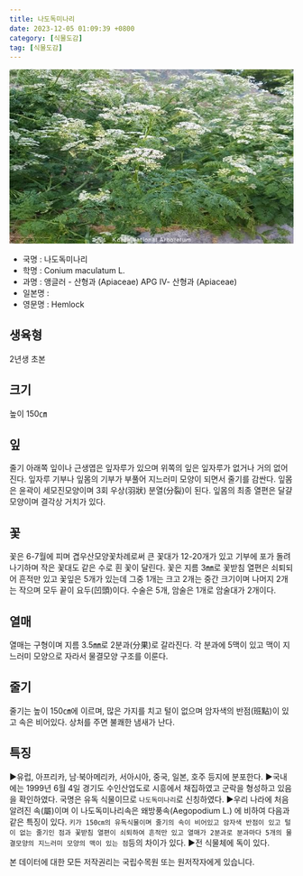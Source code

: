 ```yaml
---
title: 나도독미나리
date: 2023-12-05 01:09:39 +0800
category: [식물도감]
tag: [식물도감]
---
```




![나도독미나리](/assets/img/fileUpload/plants/basic/Apiaceae/Conium/2384/2384_20230828151221200files_th2.jpg)
- 국명 : 나도독미나리
- 학명 : Conium maculatum L.
- 과명 : 앵글러 - 산형과 (Apiaceae) APG Ⅳ- 산형과 (Apiaceae)
- 일본명 : 
- 영문명 : Hemlock


## 생육형
2년생 초본
## 크기
높이 150㎝
## 잎
줄기 아래쪽 잎이나 근생엽은 잎자루가 있으며 위쪽의 잎은 잎자루가 없거나 거의 없어진다. 잎자루 기부나 잎몸의 기부가 부풀어 지느러미 모양이 되면서 줄기를 감싼다. 잎몸은 윤곽이 세모진모양이며 3회 우상(羽狀) 분열(分裂)이 된다. 잎몸의 최종 열편은 달걀모양이며 결각상 거치가 있다.
## 꽃
꽃은 6-7월에 피며 겹우산모양꽃차례로써 큰 꽃대가 12-20개가 있고 기부에 포가 돌려나기하며 작은 꽃대도 같은 수로 흰 꽃이 달린다. 꽃은 지름 3㎜로 꽃받침 열편은 쇠퇴되어 흔적만 있고 꽃잎은 5개가 있는데 그중 1개는 크고 2개는 중간 크기이며 나머지 2개는 작으며 모두 끝이 요두(凹頭)이다. 수술은 5개, 암술은 1개로 암술대가 2개이다.
## 열매
열매는 구형이며 지름 3.5㎜로 2분과(分果)로 갈라진다. 각 분과에 5맥이 있고 맥이 지느러미 모양으로 자라서 물결모양 구조를 이룬다.
## 줄기
줄기는 높이 150㎝에 이르며, 많은 가지를 치고 털이 없으며 암자색의 반점(班點)이 있고 속은 비어있다. 상처를 주면 불쾌한 냄새가 난다.
## 특징
▶유럽, 아프리카, 남·북아메리카, 서아시아, 중국, 일본, 호주 등지에 분포한다.
▶국내에는 1999년 6월 4일 경기도 수인산업도로 시흥에서 채집하였고 군락을 형성하고 있음을 확인하였다. 국명은 유독 식물이므로 `나도독미나리`로 신칭하였다. 
▶우리 나라에 처음 알려진 속(屬)이며 이 나도독미나리속은 왜방풍속(Aegopodium L.) 에 비하여 다음과 같은 특징이 있다. `키가 150㎝의 유독식물이며 줄기의 속이 비어있고 암자색 반점이 있고 털이 없는 줄기인 점과 꽃받침 열편이 쇠퇴하여 흔적만 있고 열매가 2분과로 분과마다 5개의 물결모양의 지느러미 모양의 맥이 있는 점`등의 차이가 있다. 
▶전 식물체에 독이 있다.






본 데이터에 대한 모든 저작권리는 국립수목원 또는 원저작자에게 있습니다.
